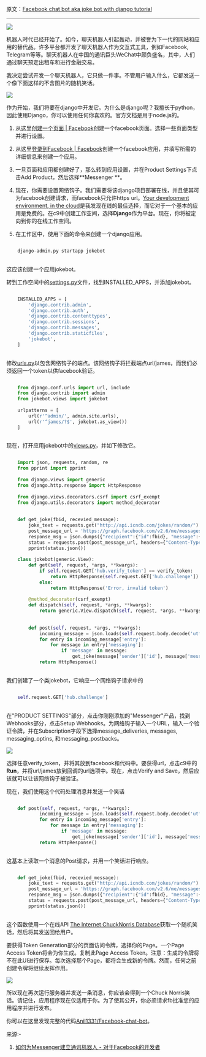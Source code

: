 原文：[Facebook chat bot aka joke bot with django tutorial](https://codeexperiments.quora.com/Facebook-chat-bot-aka-joke-bot-with-django-tutorial)

---


![](https://qph.is.quoracdn.net/main-qimg-d3f48b427c16a968c79301b80a2b7aa9?convert_to_webp=true)

机器人时代已经开始了。如今，聊天机器人引起轰动，并被誉为下一代的网站和应用的替代品。许多平台都开发了聊天机器人作为交互式工具，例如Facebook, Telegram等等。聊天机器人在中国的通讯巨头WeChat中颇负盛名，其中，人们通过聊天预定出租车和进行金融交易。

我决定尝试开发一个聊天机器人，它只做一件事。不管用户输入什么，它都发送一个像下面这样的不含图片的随机笑话。

![](https://qph.is.quoracdn.net/main-qimg-0a5a4526932b6ee315cc64b6106d72a4?convert_to_webp=true)

作为开始，我们将要在django中开发它。为什么是django呢？我擅长于python，因此使用Django，你可以使用任何你喜欢的。官方文档是用于node.js的。

1. 从这里[创建一个页面 | Facebook](https://www.facebook.com/pages/create/)创建一个facebook页面。选择一些页面类型并进行设置。

2. 从这里[登录到Facebook | Facebook](https://developers.facebook.com/quickstarts/)创建一个facebook应用，并填写所需的详细信息来创建一个应用。

3. 一旦页面和应用都创建好了，那么转到应用设置，并在Product Settings下点击Add Product，然后选择**Messenger **。

4. 现在，你需要设置网络钩子。我们需要将该django项目部署在线，并且使其可为facebook创建请求，而facebook只允许https url。[Your development environment, in the cloud](http://c9.io)是我发现在线的最佳选择，而它对于一个基本的应用是免费的。在c9中创建工作空间，选择**Django**作为平台。现在，你将被定向到你的在线工作空间。

5. 在工作区中，使用下面的命令来创建一个django应用。

```python

    django-admin.py startapp jokebot
    
```

这应该创建一个应用jokebot。

转到工作空间中的[settings.py](http://settings.py)文件，找到INSTALLED_APPS，并添加jokebot。

```python

    INSTALLED_APPS = [
        'django.contrib.admin',
        'django.contrib.auth',
        'django.contrib.contenttypes',
        'django.contrib.sessions',
        'django.contrib.messages',
        'django.contrib.staticfiles',
        'jokebot',
    ]
    
```

修改[urls.py](http://urls.py)以包含网络钩子的端点。该网络钩子将拦截端点url/james，而我们必须返回一个token以供facebook验证。

```python

    from django.conf.urls import url, include
    from django.contrib import admin
    from jokebot.views import jokebot
    
    urlpatterns = [
        url(r'^admin/', admin.site.urls),
        url(r'^james/?$', jokebot.as_view()) 
    ]
    
```

现在，打开应用jokebot中的[views.py](http://views.py)，并如下修改它。

```python

    import json, requests, random, re
    from pprint import pprint
    
    from django.views import generic
    from django.http.response import HttpResponse
    
    from django.views.decorators.csrf import csrf_exempt
    from django.utils.decorators import method_decorator
    
    
    def get_joke(fbid, recevied_message):
        joke_text = requests.get("http://api.icndb.com/jokes/random/").json()['value']['joke']
        post_message_url = 'https://graph.facebook.com/v2.6/me/messages?access_token=%s'%'Place your access token here'
        response_msg = json.dumps({"recipient":{"id":fbid}, "message":{"text":joke_text}})
        status = requests.post(post_message_url, headers={"Content-Type": "application/json"},data=response_msg)
        pprint(status.json())
    
    class jokebot(generic.View):
        def get(self, request, *args, **kwargs):
            if self.request.GET['hub.verify_token'] == verify_token:
                return HttpResponse(self.request.GET['hub.challenge'])
            else:
                return HttpResponse('Error, invalid token')
            
        @method_decorator(csrf_exempt)
        def dispatch(self, request, *args, **kwargs):
            return generic.View.dispatch(self, request, *args, **kwargs)
    
    
        def post(self, request, *args, **kwargs):
            incoming_message = json.loads(self.request.body.decode('utf-8'))
            for entry in incoming_message['entry']:
                for message in entry['messaging']: 
                    if 'message' in message: 
                        get_joke(message['sender']['id'], message['message']['text'])    
            return HttpResponse()
    
```

我们创建了一个类jokebot，它响应一个网络钩子请求中的

```python

    self.request.GET['hub.challenge']
    
```

在"PRODUCT SETTINGS"部分，点击你刚刚添加的"Messenger"产品，找到Webhooks部分，点击Setup Webhooks。为网络钩子输入一个URL，输入一个验证令牌，并在Subscription字段下选择message_deliveries, messages, messaging_optins, 和messaging_postbacks。

![](https://qph.is.quoracdn.net/main-qimg-70f9ecaffdc3ae1100c3402099af9364?convert_to_webp=true)

选择任意verify_token，并将其放到facebook和代码中。要获得url，点击c9中的**Run**，并将url/james放到回调的url选项中。现在，点击Verify and Save，然后应该就可以让该网络钩子被验证。

现在，我们使用这个代码处理消息并发送一个笑话

```python

    def post(self, request, *args, **kwargs):
            incoming_message = json.loads(self.request.body.decode('utf-8'))
            for entry in incoming_message['entry']:
                for message in entry['messaging']: 
                    if 'message' in message: 
                        get_joke(message['sender']['id'], message['message']['text'])    
            return HttpResponse()
    
```

这基本上读取一个消息的Post请求，并用一个笑话进行响应。

```python

    def get_joke(fbid, recevied_message):
        joke_text = requests.get("http://api.icndb.com/jokes/random/").json()['value']['joke']
        post_message_url = 'https://graph.facebook.com/v2.6/me/messages?access_token=%s'%'Place your access token here'
        response_msg = json.dumps({"recipient":{"id":fbid}, "message":{"text":joke_text}})
        status = requests.post(post_message_url, headers={"Content-Type": "application/json"},data=response_msg)
        pprint(status.json())
    
```

这个函数使用一个在线API [The Internet ChuckNorris Database](http://www.icndb.com/)获取一个随机笑话，然后将其发送回给用户。

要获得Token Generation部分的页面访问令牌，选择你的Page。一个Page Access Token将会为你生成。复制此Page Access Token。注意：生成的令牌将不在此UI进行保存。每次选择那个Page，都将会生成新的令牌。然而，任何之前创建令牌将继续发挥作用。

![](https://qph.is.quoracdn.net/main-qimg-0d58fc1759de26a3fadfafeda03e7e8e?convert_to_webp=true)

所以现在再次运行服务器并发送一条消息，你应该会得到一个Chuck
Norris笑话。请记住，应用程序现在仅适用于你。为了使其公开，你必须请求fb批准您的应用程序并进行发布。

你可以在这里发现完整的代码[Anil1331/Facebook-chat-bot](https://github.com/Anil1331/Facebook-chat-bot)。

来源:-

  1. [如何为Messenger建立通讯机器人 - 对于Facebook的开发者](https://developers.facebook.com/blog/post/2016/04/12/bots-for-messenger/)


